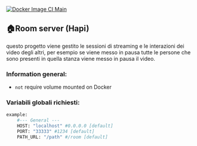 [![Docker Image CI Main](https://github.com/Anime-Manga/roomServer/actions/workflows/docker-image.yml/badge.svg/badge.svg?branch=main)](https://github.com/Anime-Manga/roomServer/actions/workflows/docker-image.yml) 

## 🏠Room server (Hapi)
questo progetto viene gestito le sessioni di streaming e le interazioni dei video degli altri, per esempio se viene messo in pausa tutte le persone che sono presenti in quella stanza viene messo in pausa il video.
### Information general:
- `not` require volume mounted on Docker
### Variabili globali richiesti:
```sh
example:
    #--- General ---
    HOST: "localhost" #0.0.0.0 [default]
    PORT: "33333" #1234 [default]
    PATH_URL: "/path" #/room [default]
```
